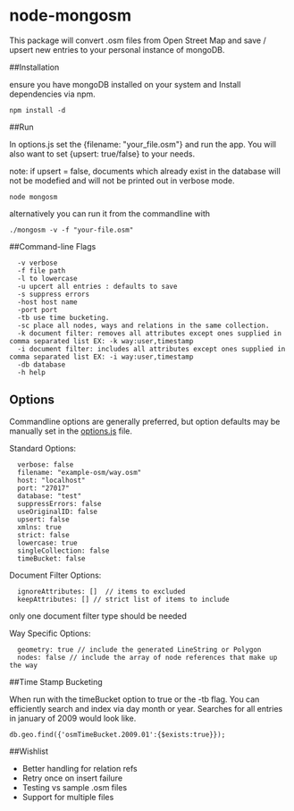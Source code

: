 node-mongosm
============

This package will convert .osm files from Open Street Map and save / upsert new entries to your personal instance of mongoDB.

##Installation

ensure you have mongoDB installed on your system and Install dependencies via npm.

```
npm install -d
```

##Run

In options.js set the {filename: "your_file.osm"} and run the app.
You will also want to set {upsert: true/false} to your needs.

note: if upsert = false, documents which already exist in the database will not be modefied
and will not be printed out in verbose mode.

```
node mongosm
```

alternatively you can run it from the commandline with
```
./mongosm -v -f "your-file.osm"
```

##Command-line Flags
```
  -v verbose
  -f file path
  -l to lowercase
  -u upcert all entries : defaults to save
  -s suppress errors
  -host host name
  -port port
  -tb use time bucketing.
  -sc place all nodes, ways and relations in the same collection.
  -k document filter: removes all attributes except ones supplied in comma separated list EX: -k way:user,timestamp
  -i document filter: includes all attributes except ones supplied in comma separated list EX: -i way:user,timestamp
  -db database
  -h help
```

## Options

Commandline options are generally preferred, but option defaults may be manually set in the [options.js](https://github.com/sammerry/node-mongosm/blob/master/options.js) file.

Standard Options:
```
  verbose: false
  filename: "example-osm/way.osm"
  host: "localhost"
  port: "27017"
  database: "test"
  suppressErrors: false
  useOriginalID: false
  upsert: false
  xmlns: true
  strict: false
  lowercase: true
  singleCollection: false
  timeBucket: false
```

Document Filter Options:
```
  ignoreAttributes: []  // items to excluded
  keepAttributes: [] // strict list of items to include
```
only one document filter type should be needed

Way Specific Options:
```
  geometry: true // include the generated LineString or Polygon
  nodes: false // include the array of node references that make up the way
```

##Time Stamp Bucketing

When run with the timeBucket option to true or the -tb flag. You can efficiently search
and index via day month or year. Searches for all entries in january of
2009 would look like.
```
db.geo.find({'osmTimeBucket.2009.01':{$exists:true}});
```

##Wishlist

- Better handling for relation refs
- Retry once on insert failure
- Testing vs sample .osm files
- Support for multiple files
